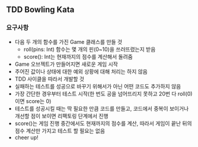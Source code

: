 ## TDD Bowling Kata

### 요구사항

- 다음 두 개의 함수를 가진 Game 클래스를 만들 것
  - roll(pins: Int) 함수는 몇 개의 핀(0~10)을 쓰러뜨렸는지 받음
  - score(): Int는 현재까지의 점수를 계산해서 돌려줌
- Game 오브젝트가 만들어지면 새로운 게임 시작
- 주어진 값이나 상태에 대한 예외 상황에 대해 처리는 하지 않음
- TDD 사이클을 따라서 개발할 것
- 실패하는 테스트를 성공으로 바꾸기 위해서가 아닌 어떤 코드도 추가하지 않음
- 가장 간단한 경우부터 테스트 시작(한 번도 공을 넘어뜨리지 못하고 20번 다 roll(0)이면 score는 0)
- 테스트를 성공시킬 때는 딱 필요한 만큼 코드를 만들고, 코드에서 중복이 보이거나 개선할 점이 보이면 리팩토링 단계에서 진행
- score()는 게임 진행 중간에서도 현재까지의 점수를 계산, 따라서 게임이 끝난 뒤의 점수 계산만 가지고 테스트 할 필요는 없음
- cheer up!